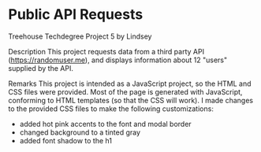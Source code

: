 # Public API Requests

Treehouse Techdegree Project 5 by Lindsey

Description
This project requests data from a third party API (https://randomuser.me), and displays information about 12 "users" supplied by the API.

Remarks
This project is intended as a JavaScript project, so the HTML and CSS files were provided. Most of the page is generated with JavaScript, conforming to HTML templates (so that the CSS will work). I made changes to the provided CSS files to make the following customizations:
  - added hot pink accents to the font and modal border
  - changed background to a tinted gray
  - added font shadow to the h1
